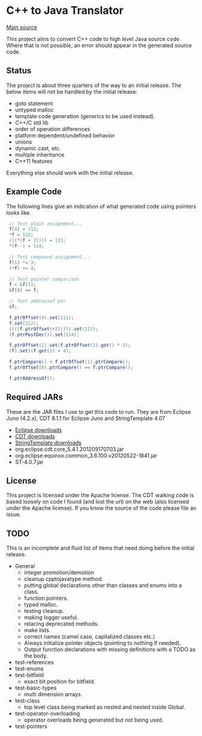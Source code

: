 C++ to Java Translator
======================

[Main source](/src/com/github/danfickle/cpptojavasourceconverter)

This project aims to convert C++ code to high level Java source code. Where that is not possible, an error should appear in the generated source code.

Status
------
The project is about three quarters of the way to an initial release. The below items will not be handled by the initial release:
+ goto statement
+ untyped malloc
+ template code generation (generics to be used instead).
+ C++/C std lib
+ order of operation differences
+ platform dependent/undefined behavior
+ unions
+ dynamic cast, etc.
+ multiple inheritance
+ C++11 features

Everything else should work with the initial release.

Example Code
------------
The following lines give an indication of what generated code using pointers looks like.

````cpp
 // Test plain assignment...
 f[4] = 111;
 *f = 112;
 (((*(f + 2)))) = 113;
 *(f--) = 114;

 // Test compound assignment...
 f[1] *= 3;
 (*f) += 4;

 // Test pointer comparison
 f < &f[1];
 &f[0] == f;

 // Test addressof ptr
 &f;
````

````java
 f.ptrOffset(4).set(111);
 f.set(112);
 ((((f.ptrOffset(+2))))).set(113);
 (f.ptrPostDec()).set(114);

 f.ptrOffset(1).set(f.ptrOffset(1).get() * 3);
 (f).set((f.get()) + 4);

 f.ptrCompare() < f.ptrOffset(1).ptrCompare();
 f.ptrOffset(0).ptrCompare() == f.ptrCompare();

 f.ptrAddressOf();
````

Required JARs
-------------
These are the JAR files I use to get this code to run.
They are from Eclipse Juno (4.2.x), CDT 8.1.1 for Eclipse Juno and StringTemplate 4.07

+ [Eclipse downloads](http://www.eclipse.org/downloads/)
+ [CDT downloads](http://www.eclipse.org/cdt/downloads.php)
+ [StringTemplate downloads](http://stringtemplate.org/download.html)
+ org.eclipse.cdt.core_5.4.1.201209170703.jar
+ org.eclipse.equinox.common_3.6.100.v20120522-1841.jar
+ ST-4.0.7.jar

License
-------
This project is licensed under the Apache license. The CDT walking code is based loosely on code I found (and lost the url) on the web (also licensed under the Apache license). If you know the source of the code please file an issue.

TODO
----
This is an incomplete and fluid list of items that need doing before the initial release.

+ General
  + integer promotion/demotion
  + cleanup cpptojavatype method.
  + putting global declarations other than classes and enums into a class.
  + function pointers.
  + typed malloc.
  + testing cleanup.
  + making logger useful.
  + relacing deprecated methods.
  + make lists.
  + correct names (camel case, capitalized classes etc.)
  + Always initialize pointer objects (pointing to nothing if needed).
  + Output function declarations with missing definitions with a TODO as the body.
+ test-references
+ test-enums
+ test-bitfield
  + exact bit position for bitfield.
+ test-basic-types
  + multi dimension arrays.
+ test-class
  + top level class being marked as nested and nested inside Global.
+ test-operator-overloading
  + operator overloads being generated but not being used.
+ test-pointers

